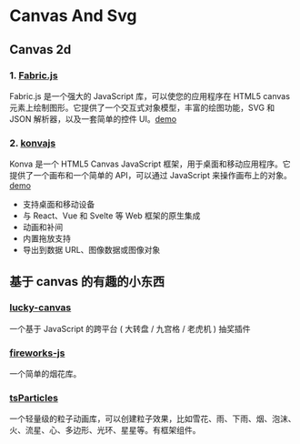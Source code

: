 # Canvas And Svg

## Canvas 2d

### 1. [Fabric.js](http://fabricjs.com/)

Fabric.js 是一个强大的 JavaScript 库，可以使您的应用程序在 HTML5 canvas 元素上绘制图形。它提供了一个交互式对象模型，丰富的绘图功能，SVG 和 JSON 解析器，以及一套简单的控件 UI。[demo](http://fabricjs.com/demos/)

### 2. [konvajs](https://konvajs.org/)

Konva 是一个 HTML5 Canvas JavaScript 框架，用于桌面和移动应用程序。它提供了一个画布和一个简单的 API，可以通过 JavaScript 来操作画布上的对象。[demo](https://konvajs.org/docs/vue/index.html)

- 支持桌面和移动设备
- 与 React、Vue 和 Svelte 等 Web 框架的原生集成
- 动画和补间
- 内置拖放支持
- 导出到数据 URL、图像数据或图像对象

## 基于 canvas 的有趣的小东西

### [lucky-canvas](https://github.com/buuing/lucky-canvas)

一个基于 JavaScript 的跨平台 ( 大转盘 / 九宫格 / 老虎机 ) 抽奖插件

### [fireworks-js](https://github.com/crashmax-dev/fireworks-js)

一个简单的烟花库。

### [tsParticles](https://www.npmjs.com/package/tsparticles-engine)

一个轻量级的粒子动画库，可以创建粒子效果，比如雪花、雨、下雨、烟、泡沫、火、流星、心、多边形、光环、星星等。有框架组件。
